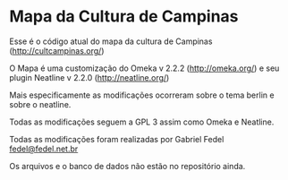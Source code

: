Mapa da Cultura de Campinas
===========================

Esse é o código atual do mapa da cultura de Campinas (http://cultcampinas.org/)

O Mapa é uma customização do Omeka v 2.2.2 (http://omeka.org/) e seu plugin Neatline v 2.2.0 (http://neatline.org/)

Mais especificamente as modificações ocorreram sobre o tema berlin e sobre o neatline.

Todas as modificações seguem a GPL 3 assim como Omeka e Neatline.

Todas as modificações foram realizadas por Gabriel Fedel <fedel@fedel.net.br>

Os arquivos e o banco de dados não estão no repositório ainda.


